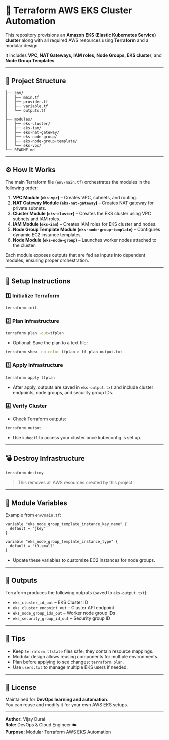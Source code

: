 # 🐝 Terraform AWS EKS Cluster Automation

This repository provisions an **Amazon EKS (Elastic Kubernetes Service) cluster** along with all required AWS resources using **Terraform** and a modular design.

It includes **VPC, NAT Gateways, IAM roles, Node Groups, EKS cluster**, and **Node Group Templates**.

---

## 📁 Project Structure

```
├── env/
│   ├── main.tf
│   ├── provider.tf
│   ├── variable.tf
│   └── outputs.tf
│
├── modules/
│   ├── eks-cluster/
│   ├── eks-iam/
│   ├── eks-nat-gateway/
│   ├── eks-node-group/
│   ├── eks-node-group-template/
│   └── eks-vpc/
└── README.md
```

---

## ⚙️ How It Works

The main Terraform file (`env/main.tf`) orchestrates the modules in the following order:

1. **VPC Module (`eks-vpc`)** – Creates VPC, subnets, and routing.
2. **NAT Gateway Module (`eks-nat-gateway`)** – Creates NAT gateway for private subnets.
3. **Cluster Module (`eks-cluster`)** – Creates the EKS cluster using VPC subnets and IAM roles.
4. **IAM Module (`eks-iam`)** – Creates IAM roles for EKS cluster and nodes.
5. **Node Group Template Module (`eks-node-group-template`)** – Configures dynamic EC2 instance templates.
6. **Node Module (`eks-node-group`)** – Launches worker nodes attached to the cluster.

Each module exposes outputs that are fed as inputs into dependent modules, ensuring proper orchestration.

---

## 🚀 Setup Instructions

### 1️⃣ Initialize Terraform
```bash
terraform init
```

### 2️⃣ Plan Infrastructure
```bash
terraform plan -out=tfplan
```
- Optional: Save the plan to a text file:
```bash
terraform show -no-color tfplan > tf-plan-output.txt
```

### 3️⃣ Apply Infrastructure
```bash
terraform apply tfplan
```
- After apply, outputs are saved in `eks-output.txt` and include cluster endpoints, node groups, and security group IDs.

### 4️⃣ Verify Cluster
- Check Terraform outputs:
```bash
terraform output
```
- Use `kubectl` to access your cluster once kubeconfig is set up.

---

## 💣 Destroy Infrastructure
```bash
terraform destroy
```
> This removes all AWS resources created by this project.

---

## 🧱 Module Variables

Example from `env/main.tf`:

```hcl
variable "eks_node_group_template_instance_key_name" {
  default = "jkey"
}

variable "eks_node_group_template_instance_type" {
  default = "t3.small"
}
```

- Update these variables to customize EC2 instances for node groups.

---

## 🧩 Outputs

Terraform produces the following outputs (saved to `eks-output.txt`):

- `eks_cluster_id_out` – EKS Cluster ID  
- `eks_cluster_endpoint_out` – Cluster API endpoint  
- `eks_node_group_ids_out` – Worker node group IDs  
- `eks_security_group_id_out` – Security group ID  

---

## 🧠 Tips

- Keep `terraform.tfstate` files safe; they contain resource mappings.  
- Modular design allows reusing components for multiple environments.  
- Plan before applying to see changes: `terraform plan`.  
- Use `users.txt` to manage multiple EKS users if needed.

---

## 📜 License

Maintained for **DevOps learning and automation**.  
You can reuse and modify it for your own AWS EKS setups.

---

**Author:** Vijay Durai  
**Role:** DevOps & Cloud Engineer ☁️  
**Purpose:** Modular Terraform AWS EKS Automation